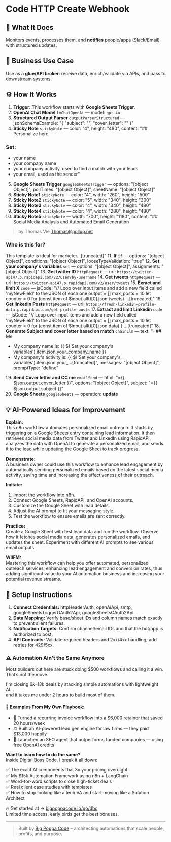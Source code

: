 # Code HTTP Create Webhook
  ## 🚀 What It Does
  Monitors events, processes them, and **notifies** people/apps (Slack/Email) with structured updates.
  
  ## 💼 Business Use Case
  Use as a **glue/API broker**: receive data, enrich/validate via APIs, and pass to downstream systems.
  
  ## ⚙️ How It Works
  1. **Trigger:** This workflow starts with **Google Sheets Trigger**.
  2. **OpenAI Chat Model** `lmChatOpenAi` — model: `gpt-4o`
3. **Structured Output Parser** `outputParserStructured` — jsonSchemaExample: "{
  "subject": "",
  "cover_letter": ""
}"
4. **Sticky Note** `stickyNote` — color: "4", height: "480", content: "## Personalize here

### Set: 
- your name
- your company name
- your company activity, used to find a match with your leads
- your email, used as the sender"
5. **Google Sheets Trigger** `googleSheetsTrigger` — options: "[object Object]", pollTimes: "[object Object]", sheetName: "[object Object]"
6. **Sticky Note1** `stickyNote` — color: "4", width: "260", height: "500"
7. **Sticky Note2** `stickyNote` — color: "5", width: "340", height: "300"
8. **Sticky Note3** `stickyNote` — color: "4", width: "340", height: "480"
9. **Sticky Note4** `stickyNote` — color: "4", width: "280", height: "480"
10. **Sticky Note5** `stickyNote` — width: "700", height: "1180", content: "## Social Media Analysis and Automated Email Generation

> by Thomas Vie [Thomas@pollup.net](mailto:thomas@pollup.net)

### **Who is this for?**
This template is ideal for marketer…[truncated]"
11. **If** `if` — options: "[object Object]", conditions: "[object Object]", looseTypeValidation: "true"
12. **Set your company's variables** `set` — options: "[object Object]", assignments: "[object Object]"
13. **Get twitter ID** `httpRequest` — url: `https://twitter-api47.p.rapidapi.com/v2/user/by-username`
14. **Get tweets** `httpRequest` — url: `https://twitter-api47.p.rapidapi.com/v2/user/tweets`
15. **Exract and limit X** `code` — jsCode: "// Loop over input items and add a new field called 'myNewField' to the JSON of each one
output = []
max_posts = 10
let counter = 0
for (const item of $input.all()[0].json.tweets) …[truncated]"
16. **Get linkedin Posts** `httpRequest` — url: `https://fresh-linkedin-profile-data.p.rapidapi.com/get-profile-posts`
17. **Extract and limit Linkedin** `code` — jsCode: "// Loop over input items and add a new field called 'myNewField' to the JSON of each one
output = []
max_posts = 10
let counter = 0
for (const item of $input.all()[0].json.data) {
…[truncated]"
18. **Generate Subject and cover letter based on match** `chainLlm` — text: "=## Me
- My company name is:  {{ $('Set your company\'s variables').item.json.your_company_name }}
- My company's activity is: {{ $('Set your company\'s variables').item.json.your_…[truncated]", messages: "[object Object]", promptType: "define"
19. **Send Cover letter and CC me** `emailSend` — html: "={{ $json.output.cover_letter }}", options: "[object Object]", subject: "={{ $json.output.subject }}"
20. **Google Sheets** `googleSheets` — operation: **update**
  
  ## 💡 AI-Powered Ideas for Improvement
  **Explain:**  
This n8n workflow automates personalized email outreach. It starts by triggering on a Google Sheets entry containing lead information. It then retrieves social media data from Twitter and LinkedIn using RapidAPI, analyzes the data with OpenAI to generate a personalized email, and sends it to the lead while updating the Google Sheet to track progress.

**Demonstrate:**  
A business owner could use this workflow to enhance lead engagement by automatically sending personalized emails based on the latest social media activity, saving time and increasing the effectiveness of their outreach.

**Imitate:**  
1. Import the workflow into n8n.  
2. Connect Google Sheets, RapidAPI, and OpenAI accounts.  
3. Customize the Google Sheet with lead details.  
4. Adjust the AI prompt to fit your messaging style.  
5. Test the workflow to ensure emails are sent correctly.

**Practice:**  
Create a Google Sheet with test lead data and run the workflow. Observe how it fetches social media data, generates personalized emails, and updates the sheet. Experiment with different AI prompts to see various email outputs.

**WIIFM:**  
Mastering this workflow can help you offer automated, personalized outreach services, enhancing lead engagement and conversion rates, thus adding significant value to your AI automation business and increasing your potential revenue streams.
  
  ## 🔧 Setup Instructions
  1. **Connect Credentials:** httpHeaderAuth, openAiApi, smtp, googleSheetsTriggerOAuth2Api, googleSheetsOAuth2Api.
2. **Data Mapping:** Verify base/sheet IDs and column names match exactly to prevent silent failures.
3. **Notification Targets:** Confirm channel/email IDs and that the bot/app is authorized to post.
4. **API Contracts:** Validate required headers and 2xx/4xx handling; add retries for 429/5xx.
  
### ⚠️ Automation Ain’t the Same Anymore

Most builders out here are stuck doing $500 workflows and calling it a win.  
That’s not the move.  

I'm closing $6k–$13k deals by stacking simple automations with lightweight AI...  
and it takes me under 2 hours to build most of them.

#### 🧠 Examples From My Own Playbook:
- 🔁 Turned a recurring invoice workflow into a $6,000 retainer that saved 20 hours/week  
- ⚖️ Built an AI-powered lead gen engine for law firms — they paid $13,000 happily  
- 🚀 Launched an SEO agent that outperforms funded companies — using free OpenAI credits  

**Want to learn how to do the same?**  
Inside [Digital Boss Code](https://bigpoppacode.io/go/dbc), I break it all down:

✅ The exact AI components that 3x your pricing overnight  
✅ My $15k Automation Framework using n8n + LangChain  
✅ Word-for-word scripts to close high-ticket deals  
✅ Real client case studies with templates  
✅ How to stop looking like a tech VA and start moving like a Solution Architect  

🔥 Get started at → [bigpoppacode.io/go/dbc](https://bigpoppacode.io/go/dbc)  
Limited time access, early birds get the best bonuses.

---
> Built by [Big Poppa Code](https://bigpoppacode.io) – architecting automations that scale people, profits, and purpose.
  